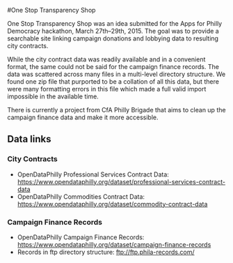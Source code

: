 #One Stop Transparency Shop

One Stop Transparency Shop was an idea submitted for the Apps for Philly Democracy hackathon, March 27th–29th, 2015.  The goal was to provide a searchable site linking campaign donations and lobbying data to resulting city contracts.

While the city contract data was readily available and in a convenient format, the same could not be said for the campaign finance records.  The data was scattered across many files in a multi-level directory structure.  We found one zip file that purported to be a collation of all this data, but there were many formatting errors in this file which made a full valid import impossible in the available time.

There is currently a project from CfA Philly Brigade that aims to clean up the campaign finance data and make it more accessible. 

## Data links

### City Contracts 
 - OpenDataPhilly Professional Services Contract Data: https://www.opendataphilly.org/dataset/professional-services-contract-data
 - OpenDataPhilly Commodities Contract Data: https://www.opendataphilly.org/dataset/commodity-contract-data

### Campaign Finance Records
 - OpenDataPhilly Campaign Finance Records: https://www.opendataphilly.org/dataset/campaign-finance-records
 - Records in ftp directory structure:  ftp://ftp.phila-records.com/
